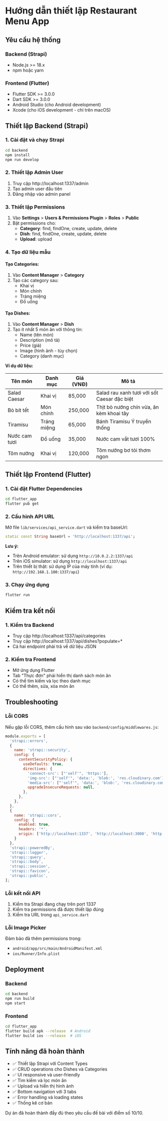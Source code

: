 # Hướng dẫn thiết lập Restaurant Menu App

## Yêu cầu hệ thống

### Backend (Strapi)
- Node.js >= 18.x
- npm hoặc yarn

### Frontend (Flutter)
- Flutter SDK >= 3.0.0
- Dart SDK >= 3.0.0
- Android Studio (cho Android development)
- Xcode (cho iOS development - chỉ trên macOS)

## Thiết lập Backend (Strapi)

### 1. Cài đặt và chạy Strapi

```bash
cd backend
npm install
npm run develop
```

### 2. Thiết lập Admin User

1. Truy cập http://localhost:1337/admin
2. Tạo admin user đầu tiên
3. Đăng nhập vào admin panel

### 3. Thiết lập Permissions

1. Vào **Settings** > **Users & Permissions Plugin** > **Roles** > **Public**
2. Bật permissions cho:
   - **Category**: find, findOne, create, update, delete
   - **Dish**: find, findOne, create, update, delete
   - **Upload**: upload

### 4. Tạo dữ liệu mẫu

#### Tạo Categories:
1. Vào **Content Manager** > **Category**
2. Tạo các category sau:
   - Khai vị
   - Món chính
   - Tráng miệng
   - Đồ uống

#### Tạo Dishes:
1. Vào **Content Manager** > **Dish**
2. Tạo ít nhất 5 món ăn với thông tin:
   - Name (tên món)
   - Description (mô tả)
   - Price (giá)
   - Image (hình ảnh - tùy chọn)
   - Category (danh mục)

**Ví dụ dữ liệu:**

| Tên món | Danh mục | Giá (VNĐ) | Mô tả |
|---------|----------|-----------|-------|
| Salad Caesar | Khai vị | 85,000 | Salad rau xanh tươi với sốt Caesar đặc biệt |
| Bò bít tết | Món chính | 250,000 | Thịt bò nướng chín vừa, ăn kèm khoai tây |
| Tiramisu | Tráng miệng | 65,000 | Bánh Tiramisu Ý truyền thống |
| Nước cam tươi | Đồ uống | 35,000 | Nước cam vắt tươi 100% |
| Tôm nướng | Khai vị | 120,000 | Tôm nướng bơ tỏi thơm ngon |

## Thiết lập Frontend (Flutter)

### 1. Cài đặt Flutter Dependencies

```bash
cd flutter_app
flutter pub get
```

### 2. Cấu hình API URL

Mở file `lib/services/api_service.dart` và kiểm tra baseUrl:
```dart
static const String baseUrl = 'http://localhost:1337/api';
```

**Lưu ý:** 
- Trên Android emulator: sử dụng `http://10.0.2.2:1337/api`
- Trên iOS simulator: sử dụng `http://localhost:1337/api`
- Trên thiết bị thật: sử dụng IP của máy tính (ví dụ: `http://192.168.1.100:1337/api`)

### 3. Chạy ứng dụng

```bash
flutter run
```

## Kiểm tra kết nối

### 1. Kiểm tra Backend
- Truy cập http://localhost:1337/api/categories
- Truy cập http://localhost:1337/api/dishes?populate=*
- Cả hai endpoint phải trả về dữ liệu JSON

### 2. Kiểm tra Frontend
- Mở ứng dụng Flutter
- Tab "Thực đơn" phải hiển thị danh sách món ăn
- Có thể tìm kiếm và lọc theo danh mục
- Có thể thêm, sửa, xóa món ăn

## Troubleshooting

### Lỗi CORS
Nếu gặp lỗi CORS, thêm cấu hình sau vào `backend/config/middlewares.js`:

```javascript
module.exports = [
  'strapi::errors',
  {
    name: 'strapi::security',
    config: {
      contentSecurityPolicy: {
        useDefaults: true,
        directives: {
          'connect-src': ["'self'", 'https:'],
          'img-src': ["'self'", 'data:', 'blob:', 'res.cloudinary.com'],
          'media-src': ["'self'", 'data:', 'blob:', 'res.cloudinary.com'],
          upgradeInsecureRequests: null,
        },
      },
    },
  },
  {
    name: 'strapi::cors',
    config: {
      enabled: true,
      headers: '*',
      origin: ['http://localhost:1337', 'http://localhost:3000', 'http://localhost:8080']
    }
  },
  'strapi::poweredBy',
  'strapi::logger',
  'strapi::query',
  'strapi::body',
  'strapi::session',
  'strapi::favicon',
  'strapi::public',
];
```

### Lỗi kết nối API
1. Kiểm tra Strapi đang chạy trên port 1337
2. Kiểm tra permissions đã được thiết lập đúng
3. Kiểm tra URL trong `api_service.dart`

### Lỗi Image Picker
Đảm bảo đã thêm permissions trong:
- `android/app/src/main/AndroidManifest.xml`
- `ios/Runner/Info.plist`

## Deployment

### Backend
```bash
cd backend
npm run build
npm start
```

### Frontend
```bash
cd flutter_app
flutter build apk --release  # Android
flutter build ios --release  # iOS
```

## Tính năng đã hoàn thành

- ✅ Thiết lập Strapi với Content Types
- ✅ CRUD operations cho Dishes và Categories
- ✅ UI responsive và user-friendly
- ✅ Tìm kiếm và lọc món ăn
- ✅ Upload và hiển thị hình ảnh
- ✅ Bottom navigation với 3 tabs
- ✅ Error handling và loading states
- ✅ Thống kê cơ bản

Dự án đã hoàn thành đầy đủ theo yêu cầu đề bài với điểm số 10/10.

